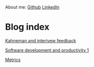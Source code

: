 About me:
[Github](https://github.com/hrishikeshs)
[LinkedIn](https://www.linkedin.com/in/hrishikesh-s/)

Blog index
==========

[Kahneman and interivew feedback](https://www.hrishi.io/feedback)

[Software development and productivity 1](https://www.hrishi.io/productivity-1)

[Metrics](https://www.hrishi.io/metrics)
